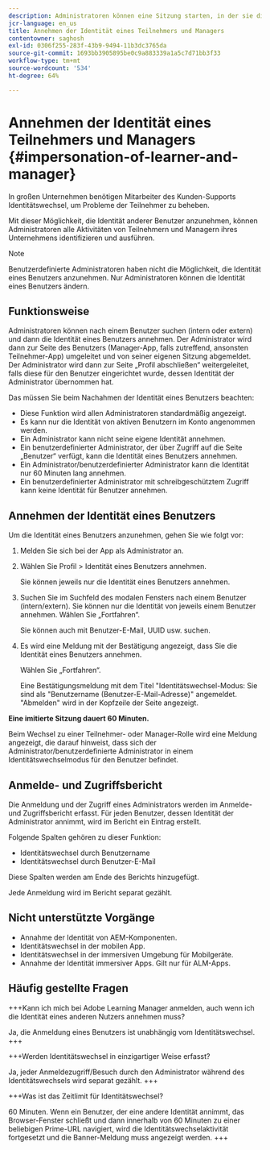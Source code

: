 ```yaml
---
description: Administratoren können eine Sitzung starten, in der sie die Identität eines beliebigen Benutzers in ihrem Konto in der Teilnehmer- und Manager-Rolle übernehmen können.
jcr-language: en_us
title: Annehmen der Identität eines Teilnehmers und Managers
contentowner: saghosh
exl-id: 0306f255-283f-43b9-9494-11b3dc3765da
source-git-commit: 1693bb3905895be0c9a883339a1a5c7d71bb3f33
workflow-type: tm+mt
source-wordcount: '534'
ht-degree: 64%

---
```


# Annehmen der Identität eines Teilnehmers und Managers {#impersonation-of-learner-and-manager}

In großen Unternehmen benötigen Mitarbeiter des Kunden-Supports Identitätswechsel, um Probleme der Teilnehmer zu beheben.

Mit dieser Möglichkeit, die Identität anderer Benutzer anzunehmen, können Administratoren alle Aktivitäten von Teilnehmern und Managern ihres Unternehmens identifizieren und ausführen.

>[!NOTE]
>
>Benutzerdefinierte Administratoren haben nicht die Möglichkeit, die Identität eines Benutzers anzunehmen. Nur Administratoren können die Identität eines Benutzers ändern.

## Funktionsweise

Administratoren können nach einem Benutzer suchen (intern oder extern) und dann die Identität eines Benutzers annehmen. Der Administrator wird dann zur Seite des Benutzers (Manager-App, falls zutreffend, ansonsten Teilnehmer-App) umgeleitet und von seiner eigenen Sitzung abgemeldet. Der Administrator wird dann zur Seite „Profil abschließen“ weitergeleitet, falls diese für den Benutzer eingerichtet wurde, dessen Identität der Administrator übernommen hat.

Das müssen Sie beim Nachahmen der Identität eines Benutzers beachten:

* Diese Funktion wird allen Administratoren standardmäßig angezeigt.
* Es kann nur die Identität von aktiven Benutzern im Konto angenommen werden.
* Ein Administrator kann nicht seine eigene Identität annehmen.
* Ein benutzerdefinierter Administrator, der über Zugriff auf die Seite „Benutzer“ verfügt, kann die Identität eines Benutzers annehmen.
* Ein Administrator/benutzerdefinierter Administrator kann die Identität nur 60 Minuten lang annehmen.
* Ein benutzerdefinierter Administrator mit schreibgeschütztem Zugriff kann keine Identität für Benutzer annehmen.

## Annehmen der Identität eines Benutzers

Um die Identität eines Benutzers anzunehmen, gehen Sie wie folgt vor:

1. Melden Sie sich bei der App als Administrator an.
1. Wählen Sie Profil > Identität eines Benutzers annehmen.

   Sie können jeweils nur die Identität eines Benutzers annehmen.

1. Suchen Sie im Suchfeld des modalen Fensters nach einem Benutzer (intern/extern). Sie können nur die Identität von jeweils einem Benutzer annehmen. Wählen Sie „Fortfahren“.

   Sie können auch mit Benutzer-E-Mail, UUID usw. suchen.

1. Es wird eine Meldung mit der Bestätigung angezeigt, dass Sie die Identität eines Benutzers annehmen.

   Wählen Sie „Fortfahren“.

   Eine Bestätigungsmeldung mit dem Titel &quot;Identitätswechsel-Modus: Sie sind als &quot;Benutzername (Benutzer-E-Mail-Adresse)&quot; angemeldet. &quot;Abmelden&quot; wird in der Kopfzeile der Seite angezeigt.

**Eine imitierte Sitzung dauert 60 Minuten.**

Beim Wechsel zu einer Teilnehmer- oder Manager-Rolle wird eine Meldung angezeigt, die darauf hinweist, dass sich der Administrator/benutzerdefinierte Administrator in einem Identitätswechselmodus für den Benutzer befindet.

## Anmelde- und Zugriffsbericht

Die Anmeldung und der Zugriff eines Administrators werden im Anmelde- und Zugriffsbericht erfasst. Für jeden Benutzer, dessen Identität der Administrator annimmt, wird im Bericht ein Eintrag erstellt.

Folgende Spalten gehören zu dieser Funktion:

* Identitätswechsel durch Benutzername
* Identitätswechsel durch Benutzer-E-Mail

Diese Spalten werden am Ende des Berichts hinzugefügt.

Jede Anmeldung wird im Bericht separat gezählt.

## Nicht unterstützte Vorgänge

* Annahme der Identität von AEM-Komponenten.
* Identitätswechsel in der mobilen App.
* Identitätswechsel in der immersiven Umgebung für Mobilgeräte.
* Annahme der Identität immersiver Apps. Gilt nur für ALM-Apps.

## Häufig gestellte Fragen

+++Kann ich mich bei Adobe Learning Manager anmelden, auch wenn ich die Identität eines anderen Nutzers annehmen muss?

Ja, die Anmeldung eines Benutzers ist unabhängig vom Identitätswechsel.
+++

+++Werden Identitätswechsel in einzigartiger Weise erfasst?

Ja, jeder Anmeldezugriff/Besuch durch den Administrator während des Identitätswechsels wird separat gezählt.
+++

+++Was ist das Zeitlimit für Identitätswechsel?

60 Minuten. Wenn ein Benutzer, der eine andere Identität annimmt, das Browser-Fenster schließt und dann innerhalb von 60 Minuten zu einer beliebigen Prime-URL navigiert, wird die Identitätswechselaktivität fortgesetzt und die Banner-Meldung muss angezeigt werden.
+++
